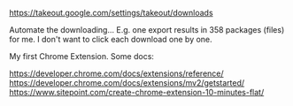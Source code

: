 https://takeout.google.com/settings/takeout/downloads

Automate the downloading...
E.g. one export results in 358 packages (files) for me.
I don't want to click each download one by one.

My first Chrome Extension.
Some docs:

https://developer.chrome.com/docs/extensions/reference/
https://developer.chrome.com/docs/extensions/mv2/getstarted/
https://www.sitepoint.com/create-chrome-extension-10-minutes-flat/

